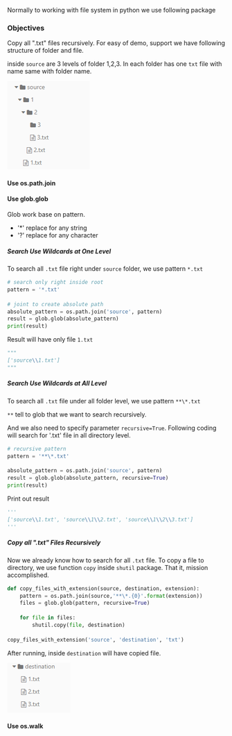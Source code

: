 Normally to working with file system in python we use following package 

### Objectives

Copy all ".txt" files recursively. For easy of demo, support we have following structure of folder and file.

inside `source` are 3 levels of folder 1,2,3. In each folder has one `txt` file with name same with folder name.

![](images/2019-07-29_10-34-56.png)



#### Use os.path.join



#### Use glob.glob

Glob work base on pattern. 

* '*' replace for any string
* '?' replace for any character

##### Search Use Wildcards at One Level

To search all `.txt` file right under `source` folder, we use pattern `*.txt`

```python
# search only right inside root
pattern = '*.txt'

# joint to create absolute path
absolute_pattern = os.path.join('source', pattern)
result = glob.glob(absolute_pattern)
print(result)
```

Result will have only file `1.txt`

```python
"""
['source\\1.txt']
"""
```

##### Search Use Wildcards at All Level

To search all `.txt` file under all folder level, we use pattern `**\*.txt`

`**` tell to glob that we want to search recursively.

And we also need to specify parameter `recursive=True`. Following coding will search for '.txt' file in all directory level.

```python
# recursive pattern
pattern = '**\*.txt'

absolute_pattern = os.path.join('source', pattern)
result = glob.glob(absolute_pattern, recursive=True)
print(result)
```

Print out result

```python
'''
['source\\1.txt', 'source\\1\\2.txt', 'source\\1\\2\\3.txt']
'''
```

##### Copy all ".txt" Files Recursively

Now we already know how to search for all `.txt` file. To copy a file to directory, we use function `copy` inside `shutil` package. That it, mission accomplished.

```python
def copy_files_with_extension(source, destination, extension):
	pattern = os.path.join(source,'**\*.{0}'.format(extension))
	files = glob.glob(pattern, recursive=True)

	for file in files:
		shutil.copy(file, destination)

copy_files_with_extension('source', 'destination', 'txt')
```

After running, inside `destination` will have copied file.

![](images/2019-07-29_14-22-30.png)

#### Use os.walk





